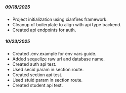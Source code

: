 ##### 09/18/2025
 - Project initialization using xianfires framework.
 - Cleanup of boilerplate to align with api type backend.
 - Created api endpoints for auth.

##### 10/23/2025
 - Created .env.example for env vars guide.
 - Added sequelize raw url and database name.
 - Created auth api test.
 - Used secid param in section route.
 - Created section api test.
 - Used stuid param in section route.
 - Created student api test.